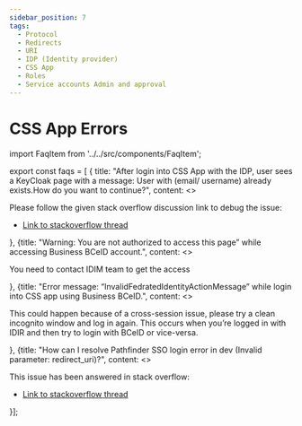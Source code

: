 ```yaml
---
sidebar_position: 7
tags:
  - Protocol
  - Redirects
  - URI
  - IDP (Identity provider)
  - CSS App
  - Roles
  - Service accounts Admin and approval
---
```


# CSS App Errors

import FaqItem from '../../src/components/FaqItem';

export const faqs = [
{
title: "After login into CSS App with the IDP, user sees a KeyCloak page with a message: User with (email/ username) already exists.How do you want to continue?",
content: <><p>Please follow the given stack overflow discussion link to debug the issue:
</p><ul><li><a href={"https://stackoverflow.developer.gov.bc.ca/questions/1037/1038#1038"}>Link to stackoverflow thread</a></li></ul></>},
{title: "Warning: You are not authorized to access this page” while accessing Business BCeID account.",
content: <><p>You need to contact IDIM team to get the access</p></>},
{title: "Error message: “InvalidFedratedIdentityActionMessage” while login into CSS app using Business BCeID.",
content: <><p>This could happen because of a cross-session issue, please try a clean incognito window and log in again. This occurs when you’re logged in with IDIR and then try to login with BCeID or vice-versa.</p></>},
{title: "How can I resolve Pathfinder SSO login error in dev (Invalid parameter: redirect_uri)?",
content: <><p>This issue has been answered in stack overflow: </p><ul><li><a href={"https://stackoverflow.developer.gov.bc.ca/questions/1202/1203#1203"}>Link to stackoverflow thread</a></li></ul></>}];

<FaqItem faqs={faqs}/>